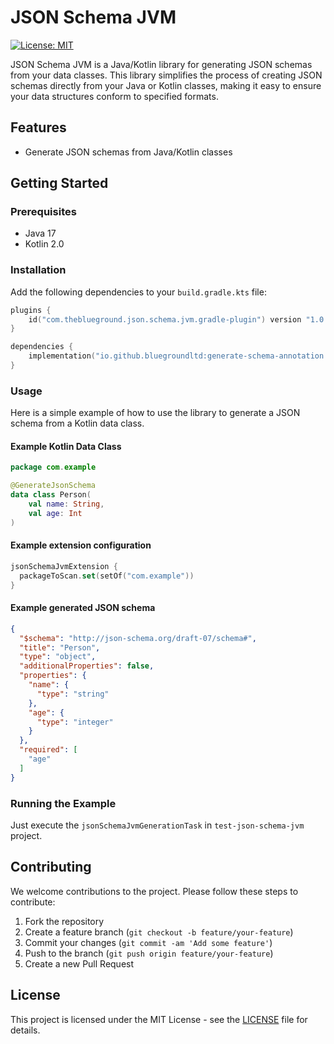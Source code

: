 # JSON Schema JVM

[![License: MIT](https://img.shields.io/badge/License-MIT-yellow.svg)](https://opensource.org/licenses/MIT)

JSON Schema JVM is a Java/Kotlin library for generating JSON schemas from your data classes.
This library simplifies the process of creating JSON schemas directly from your Java or Kotlin classes,
making it easy to ensure your data structures conform to specified formats.

## Features

- Generate JSON schemas from Java/Kotlin classes

## Getting Started

### Prerequisites

- Java 17
- Kotlin 2.0

### Installation

Add the following dependencies to your `build.gradle.kts` file:

```kotlin
plugins {
    id("com.theblueground.json.schema.jvm.gradle-plugin") version "1.0.1"
}

dependencies {
    implementation("io.github.bluegroundltd:generate-schema-annotation:1.0.0")
}
```

### Usage

Here is a simple example of how to use the library to generate a JSON schema from a Kotlin data class.

#### Example Kotlin Data Class

```kotlin
package com.example

@GenerateJsonSchema
data class Person(
    val name: String,
    val age: Int
)
```

#### Example extension configuration

```kotlin
jsonSchemaJvmExtension {
  packageToScan.set(setOf("com.example"))
}
```

#### Example generated JSON schema

```json
{
  "$schema": "http://json-schema.org/draft-07/schema#",
  "title": "Person",
  "type": "object",
  "additionalProperties": false,
  "properties": {
    "name": {
      "type": "string"
    },
    "age": {
      "type": "integer"
    }
  },
  "required": [
    "age"
  ]
}
```

### Running the Example

Just execute the `jsonSchemaJvmGenerationTask` in `test-json-schema-jvm` project.

## Contributing

We welcome contributions to the project. Please follow these steps to contribute:

1. Fork the repository
2. Create a feature branch (`git checkout -b feature/your-feature`)
3. Commit your changes (`git commit -am 'Add some feature'`)
4. Push to the branch (`git push origin feature/your-feature`)
5. Create a new Pull Request

## License

This project is licensed under the MIT License - see the [LICENSE](LICENSE) file for details.
